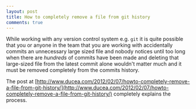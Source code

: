 ```yaml
---
layout: post
title: How to completely remove a file from git history
comments: true
---
```

While working with any version control system e.g. `git` it is quite possible that you or anyone in the team that you are working with accidentally commits an unnecessary large sized file and nobody notices until too long when there are *hundreds* of commits have been made and deleting that large-sized file from the latest commit alone wouldn't matter much and it must be removed completely from the commits history. 

The post at [http://www.ducea.com/2012/02/07/howto-completely-remove-a-file-from-git-history/](http://www.ducea.com/2012/02/07/howto-completely-remove-a-file-from-git-history/) completely explains the process.
